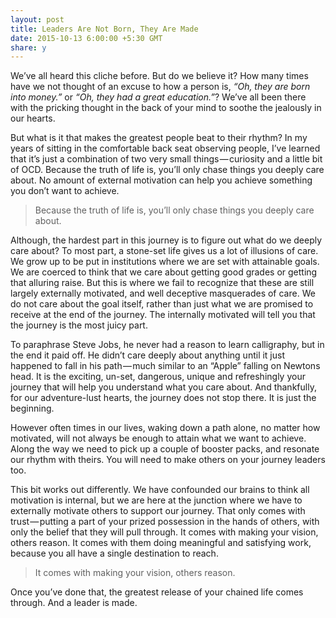 ```yaml
---
layout: post
title: Leaders Are Not Born, They Are Made
date: 2015-10-13 6:00:00 +5:30 GMT
share: y
---
```


We’ve all heard this cliche before. But do we believe it? How many times have we not thought of an excuse to how a person is, _“Oh, they are born into money.”_ or _“Oh, they had a great education.”_? We’ve all been there with the pricking thought in the back of your mind to soothe the jealously in our hearts.

<!--break-->

But what is it that makes the greatest people beat to their rhythm? In my years of sitting in the comfortable back seat observing people, I’ve learned that it’s just a combination of two very small things — curiosity and a little bit of OCD. Because the truth of life is, you’ll only chase things you deeply care about. No amount of external motivation can help you achieve something you don’t want to achieve.

> Because the truth of life is, you’ll only chase things you deeply care about.

Although, the hardest part in this journey is to figure out what do we deeply care about? To most part, a stone-set life gives us a lot of illusions of care. We grow up to be put in institutions where we are set with attainable goals. We are coerced to think that we care about getting good grades or getting that alluring raise. But this is where we fail to recognize that these are still largely externally motivated, and well deceptive masquerades of care. We do not care about the goal itself, rather than just what we are promised to receive at the end of the journey. The internally motivated will tell you that the journey is the most juicy part.

To paraphrase Steve Jobs, he never had a reason to learn calligraphy, but in the end it paid off. He didn’t care deeply about anything until it just happened to fall in his path — much similar to an “Apple” falling on Newtons head. It is the exciting, un-set, dangerous, unique and refreshingly your journey that will help you understand what you care about. And thankfully, for our adventure-lust hearts, the journey does not stop there. It is just the beginning.

However often times in our lives, waking down a path alone, no matter how motivated, will not always be enough to attain what we want to achieve. Along the way we need to pick up a couple of booster packs, and resonate our rhythm with theirs. You will need to make others on your journey leaders too.

This bit works out differently. We have confounded our brains to think all motivation is internal, but we are here at the junction where we have to externally motivate others to support our journey. That only comes with trust — putting a part of your prized possession in the hands of others, with only the belief that they will pull through. It comes with making your vision, others reason. It comes with them doing meaningful and satisfying work, because you all have a single destination to reach.

> It comes with making your vision, others reason.

Once you’ve done that, the greatest release of your chained life comes through. And a leader is made.
